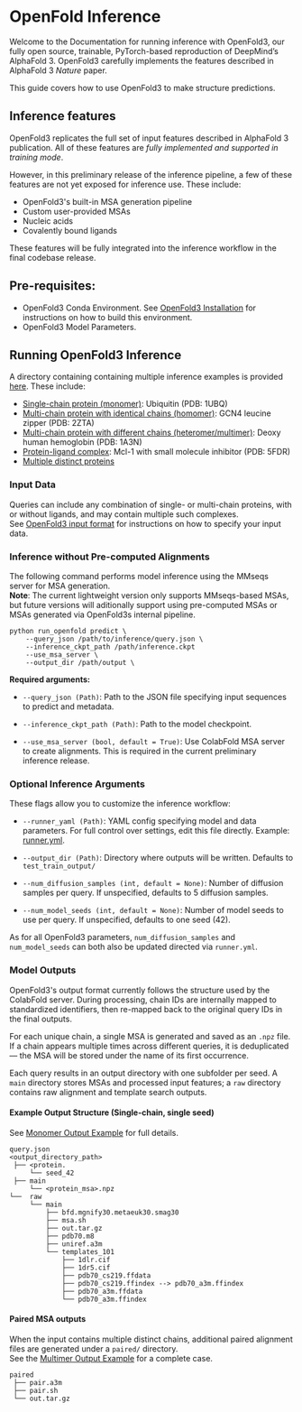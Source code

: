 # OpenFold Inference

Welcome to the Documentation for running inference with OpenFold3, our fully open source, trainable, PyTorch-based reproduction of DeepMind’s AlphaFold 3. OpenFold3 carefully implements the features described in AlphaFold 3 *Nature* paper.

This guide covers how to use OpenFold3 to make structure predictions.


## Inference features

 OpenFold3 replicates the full set of input features described in AlphaFold 3 publication. All of these features are *fully implemented and supported in training mode*.

 However, in this preliminary release of the inference pipeline, a few of these features are not yet exposed for inference use. These include:

- OpenFold3's built-in MSA generation pipeline
- Custom user-provided MSAs
- Nucleic acids
- Covalently bound ligands

These features will be fully integrated into the inference workflow in the final codebase release.


## Pre-requisites:

- OpenFold3 Conda Environment. See [OpenFold3 Installation](installation.md) for instructions on how to build this environment.
- OpenFold3 Model Parameters.


## Running OpenFold3 Inference

A directory containing containing multiple inference examples is provided [here](https://github.com/aqlaboratory/openfold3/tree/main/examples_of3). These include:
- [Single-chain protein (monomer)](https://github.com/aqlaboratory/openfold3/tree/main/examples_of3/monomer): Ubiquitin (PDB: 1UBQ)
- [Multi-chain protein with identical chains (homomer)](https://github.com/aqlaboratory/openfold3/tree/main/examples_of3/homomer): GCN4 leucine zipper (PDB: 2ZTA)
- [Multi-chain protein with different chains (heteromer/multimer)](https://github.com/aqlaboratory/openfold3/tree/main/examples_of3/multimer): Deoxy human hemoglobin (PDB: 1A3N)
- [Protein-ligand complex](https://github.com/aqlaboratory/openfold3/tree/main/examples_of3/protein_ligand_complex): Mcl-1 with small molecule inhibitor (PDB: 5FDR)
- [Multiple distinct proteins]()


### Input Data

Queries can include any combination of single- or multi-chain proteins, with or without ligands, and may contain multiple such complexes. <br/>
See [OpenFold3 input format](input_format.md) for instructions on how to specify your input data.


### Inference without Pre-computed Alignments

The following command performs model inference using the MMseqs server for MSA generation. <br/>
**Note**: The current lightweight version only supports MMseqs-based MSAs, but future versions will aditionally support using pre-computed MSAs or MSAs generated via OpenFold3s internal pipeline.

```
python run_openfold predict \
    --query_json /path/to/inference/query.json \
	--inference_ckpt_path /path/inference.ckpt
    --use_msa_server \
    --output_dir /path/output \
```

**Required arguments:**
- `--query_json (Path)`: Path to the JSON file specifying input sequences to predict and metadata.

- `--inference_ckpt_path (Path)`: Path to the model checkpoint.

- `--use_msa_server (bool, default = True)`: Use ColabFold MSA server to create alignments. This is required in the current preliminary inference release.


### Optional Inference Arguments

These flags allow you to customize the inference workflow:

- `--runner_yaml (Path)`: YAML config specifying model and data parameters. For full control over settings, edit this file directly. Example: [runner.yml](examples/runner.yml).

- `--output_dir (Path)`: Directory where outputs will be written. Defaults to `test_train_output/`

- `--num_diffusion_samples (int, default = None)`: Number of diffusion samples per query. If unspecified, defaults to 5 diffusion samples.

- `--num_model_seeds (int, default = None)`: Number of model seeds to use per query. If unspecified, defaults to one seed (42).

As for all OpenFold3 parameters, `num_diffusion_samples` and `num_model_seeds` can both also be updated directed via `runner.yml`.


### Model Outputs

OpenFold3's output format currently follows the structure used by the ColabFold server. During processing, chain IDs are internally mapped to standardized identifiers, then re-mapped back to the original query IDs in the final outputs.

For each unique chain, a single MSA is generated and saved as an `.npz` file. If a chain appears multiple times across different queries, it is deduplicated — the MSA will be stored under the name of its first occurrence.

Each query results in an output directory with one subfolder per seed. A `main` directory stores MSAs and processed input features; a `raw` directory contains raw alignment and template search outputs.

#### Example Output Structure (Single-chain, single seed)

See [Monomer Output Example](https://github.com/aqlaboratory/openfold3/tree/main/examples_of3/monomer) for full details.

```
query.json
<output_directory_path>
 ├── <protein.
	 └── seed_42
 ├── main
	 └── <protein_msa>.npz
└──  raw
	 └── main
	     ├── bfd.mgnify30.metaeuk30.smag30
	     ├── msa.sh
	     ├── out.tar.gz
	     ├── pdb70.m8
         ├── uniref.a3m
         └── templates_101
             ├── 1dlr.cif
             ├── 1dr5.cif
             ├── pdb70_cs219.ffdata
             ├── pdb70_cs219.ffindex --> pdb70_a3m.ffindex
             ├── pdb70_a3m.ffdata
             └── pdb70_a3m.ffindex
```

#### Paired MSA outputs
When the input contains multiple distinct chains, additional paired alignment files are generated under a `paired/` directory. </br>
See the [Multimer Output Example](examples_of3/multimer) for a complete case.

```
paired
 ├── pair.a3m
 ├── pair.sh
 └── out.tar.gz
```

